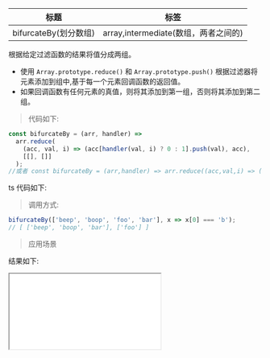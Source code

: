 | 标题                  | 标签                                 |
| --------------------- | ------------------------------------ |
| bifurcateBy(划分数组) | array,intermediate(数组，两者之间的) |

根据给定过滤函数的结果将值分成两组。

- 使用 `Array.prototype.reduce()` 和 `Array.prototype.push()` 根据过滤器将元素添加到组中,基于每一个元素回调函数的返回值。
- 如果回调函数有任何元素的真值，则将其添加到第一组，否则将其添加到第二组。

> 代码如下:

```js
const bifurcateBy = (arr, handler) =>
  arr.reduce(
    (acc, val, i) => (acc[handler(val, i) ? 0 : 1].push(val), acc),
    [[], []]
  );
//或者 const bifurcateBy = (arr,handler) => arr.reduce((acc,val,i) => (acc[Number(!handler(val,i))].push(val),acc),[[],[]]);
```

ts 代码如下:

<div class="code-editor" data-url="codes/javascript/ts/bifurcateBy.ts" data-language="typescript"></div>

> 调用方式:

```js
bifurcateBy(['beep', 'boop', 'foo', 'bar'], x => x[0] === 'b');
// [ ['beep', 'boop', 'bar'], ['foo'] ]
```

> 应用场景

<div class="code-editor" data-url="codes/javascript/html/bifurcateBy.html" data-language="html"></div>

结果如下:

<iframe src="codes/javascript/html/bifurcateBy.html"></iframe>
